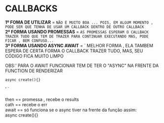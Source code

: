 # CALLBACKS

<strong>1º FOMA DE UTILIZAR</strong> = `
NÃO É MUITO BOA ... POIS, EM ALGUM MOMENTO , PODE SER QUE TENHA DE USAR UM CALLBACK DENTRO DE OUTRO CALLBACK
`
<br>
<strong>2º FORMA USANDO PROMESSAS</strong> = `
 AS PROMESSAS ESPERAM O CALLBACK TRAZER TUDO QUE TEM DE TRAZER PARA CONTINUAR EXECUTANDO
 MAS, PODE FICAR , BEM CONFUSO...
`<br>
<strong>3º FORMA USANDO ASYNC AWAIT</strong> = `
  MELHOR FORMA , ELA TAMBEM ESPERA DE CERTA FORMA O CALLBACK TRAZER TUDO,
  MAS, SEU CÓDIGO FICA MUITO LIMPO<br>
  
  OBS:'
    PARA O AWAIT FUNCIONAR TEM DE TER O "ASYNC" NA FRENTE DA FUNCTION DE RENDERIZAR
    
    async create(){}
  '
`
<br>
<br>
then == promessa , recebe o results<br>
cath == recebe o err
<br>
await == só funciona se o async tiver na frente da função assim:<br>
async create(){}

